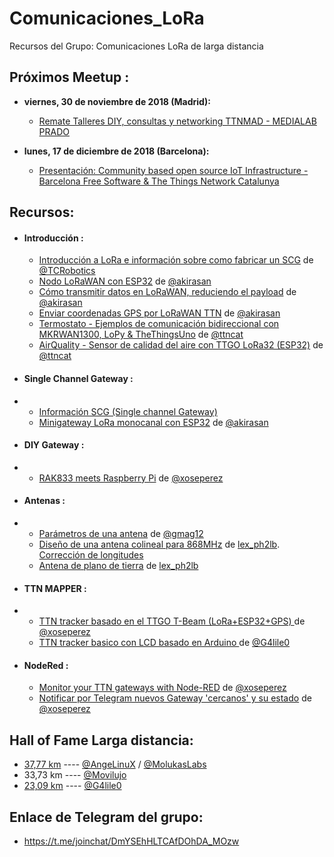 # Comunicaciones_LoRa
Recursos del Grupo: Comunicaciones LoRa de larga distancia


## **Próximos Meetup** :

* **viernes, 30 de noviembre de 2018 (Madrid):**
  * [Remate Talleres DIY, consultas y networking TTNMAD - MEDIALAB PRADO](https://www.meetup.com/es-ES/The-Things-Network-Madrid-Community/events/256651447/)

* **lunes, 17 de diciembre de 2018 (Barcelona):**
  * [Presentación: Community based open source IoT Infrastructure - Barcelona Free Software & The Things Network Catalunya](https://www.meetup.com/Barcelona-Free-Software/events/256644535/)


## **Recursos**:

* #### **Introducción :**

  - [Introducción a LoRa e información sobre como fabricar un SCG](https://bricolabs.cc/wiki/guias/lora_ttn) de [@TCRobotics](https://twitter.com/tcrobotics)
  - [Nodo LoRaWAN con ESP32](http://akirasan.net/nodo-lorawan-con-esp32/) de [@akirasan](https://twitter.com/akirasan)
  - [Cómo transmitir datos en LoRaWAN, reduciendo el payload](http://akirasan.net/la-importancia-de-un-buen-payload-en-lorawan/) de [@akirasan](https://twitter.com/akirasan)
  - [Enviar coordenadas GPS por LoRaWAN TTN](http://akirasan.net/enviar-coordenadas-gps-por-lorawan-the-things-network/) de [@akirasan](https://twitter.com/akirasan)
  - [Termostato - Ejemplos de comunicación bidireccional con MKRWAN1300, LoPy & TheThingsUno](https://github.com/ttncat/termostat/) de [@ttncat](http://twitter.com/ttncat)
  - [AirQuality - Sensor de calidad del aire con TTGO LoRa32 (ESP32)](https://github.com/ttncat/airquality/) de [@ttncat](http://twitter.com/ttncat)

* #### **Single Channel Gateway :**
* 
  - [Información SCG (Single channel Gateway)](https://www.thethingsnetwork.org/forum/t/the-future-of-single-channel-gateways/6590)
  - [Minigateway LoRa monocanal con ESP32](http://akirasan.net/minigateway-lora-monocanal-con-esp32/) de [@akirasan](https://twitter.com/akirasan)

* #### **DIY Gateway :**
* 
  - [RAK833 meets Raspberry Pi](http://tinkerman.cat/rak833-meets-raspberry-pi/) de [@xoseperez](https://twitter.com/xoseperez)

* #### **Antenas :**
* 
  - [Parámetros de una antena](https://t.co/heSZf1u8DF) de [@gmag12](https://twitter.com/gmag12)
  - [Diseño de una antena colineal para 868MHz](http://www.bolkesteijn.nl/blog/index.php?page=lora-antenna) de [lex_ph2lb](ph2lb.nl/blog/index.php). [Corrección de longitudes](http://www.bolkesteijn.nl/blog/index.php?page=lora-antenna-update)
  - [Antena de plano de tierra](http://www.bolkesteijn.nl/blog/index.php?page=lora-gp-antenna) de [lex_ph2lb](ph2lb.nl/blog/index.php)

* #### **TTN MAPPER :**
* 
   - [TTN tracker basado en el TTGO T-Beam (LoRa+ESP32+GPS) ](https://github.com/xoseperez/ttgo-beam-tracker) de [@xoseperez](https://twitter.com/xoseperez)
   - [TTN tracker basico con LCD basado en Arduino ](https://github.com/G4lile0/LoRa_LCD_TTN_Mapper) de [@G4lile0](https://twitter.com/g4lile0)

* #### **NodeRed :**

  - [Monitor your TTN gateways with Node-RED](http://tinkerman.cat/monitor-your-ttn-gateways-with-node-red/) de [@xoseperez](https://twitter.com/xoseperez)
  - [Notificar por Telegram nuevos Gateway 'cercanos' y su estado](https://gist.github.com/xoseperez/6df2601b92f749751d906cf58d026a3b) de [@xoseperez](https://twitter.com/xoseperez)


## **Hall of Fame**  __Larga distancia__:

  - [37,77 km](https://twitter.com/rioblez/status/981424740723240960) ---- [@AngeLinuX](https://twitter.com/angelinux99) /  [@MolukasLabs](https://twitter.com/MolukasLabs)
  - 33,73 km ---- [@Movilujo](https://twitter.com/Movilujo)
  - [23,09 km](https://twitter.com/G4lile0/status/1066658665913032704) ---- [@G4lile0](https://twitter.com/g4lile0)


## **Enlace de Telegram del grupo:**
*   https://t.me/joinchat/DmYSEhHLTCAfDOhDA_MOzw
